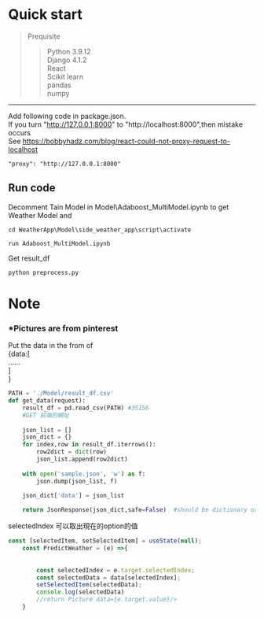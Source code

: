 # Quick start
>Prequisite  
>>Python 3.9.12  
>>Django  4.1.2  
>>React  
>>Scikit learn  
>> pandas  
>> numpy  

---
Add following code in package.json.  
If you turn "http://127.0.0.1:8000" to "http://localhost:8000",then mistake occurs  
See https://bobbyhadz.com/blog/react-could-not-proxy-request-to-localhost
```
"proxy": "http://127.0.0.1:8000"
```
## Run code
Decomment Tain Model in Model\Adaboost_MultiModel.ipynb to get Weather Model and
```
cd WeatherApp\Model\side_weather_app\script\activate
```
```
run Adaboost_MultiModel.ipynb
```
Get result_df
```
python preprocess.py
```

# Note
### *Pictures are from pinterest

Put the data in the from of   
{data:[  
        ......  
    ]  
}
```python
PATH = './Model/result_df.csv'
def get_data(request):
    result_df = pd.read_csv(PATH) #35156
    #GET 前端的網址
    
    json_list = []
    json_dict = {}
    for index,row in result_df.iterrows():
        row2dict = dict(row)
        json_list.append(row2dict)
    
    with open('sample.json', 'w') as f:
        json.dump(json_list, f)

    json_dict['data'] = json_list
    
    return JsonResponse(json_dict,safe=False)  #should be dictionary or list or dictionary of list

```

selectedIndex 可以取出現在的option的值
``` javascript
const [selectedItem, setSelectedItem] = useState(null);
    const PredictWeather = (e) =>{
        
        
        const selectedIndex = e.target.selectedIndex;
        const selectedData = data[selectedIndex];
        setSelectedItem(selectedData);
        console.log(selectedData)
        //return Picture data={e.target.value}/>
    }
```